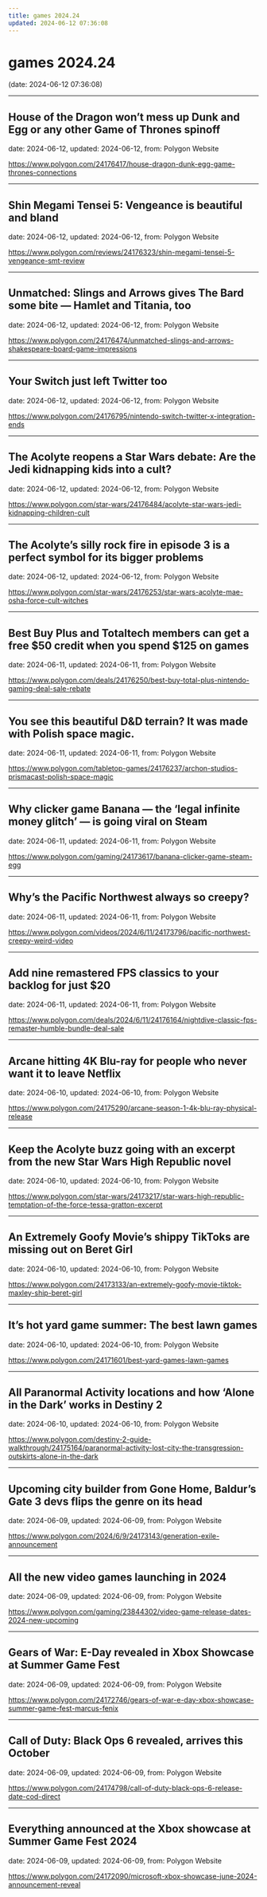 ```yaml
---
title: games 2024.24
updated: 2024-06-12 07:36:08
---
```


# games 2024.24

(date: 2024-06-12 07:36:08)

---

## House of the Dragon won’t mess up Dunk and Egg or any other Game of Thrones spinoff

date: 2024-06-12, updated: 2024-06-12, from: Polygon Website

 

<https://www.polygon.com/24176417/house-dragon-dunk-egg-game-thrones-connections>

---

## Shin Megami Tensei 5: Vengeance is beautiful and bland

date: 2024-06-12, updated: 2024-06-12, from: Polygon Website

 

<https://www.polygon.com/reviews/24176323/shin-megami-tensei-5-vengeance-smt-review>

---

## Unmatched: Slings and Arrows gives The Bard some bite — Hamlet and Titania, too

date: 2024-06-12, updated: 2024-06-12, from: Polygon Website

 

<https://www.polygon.com/24176474/unmatched-slings-and-arrows-shakespeare-board-game-impressions>

---

## Your Switch just left Twitter too

date: 2024-06-12, updated: 2024-06-12, from: Polygon Website

 

<https://www.polygon.com/24176795/nintendo-switch-twitter-x-integration-ends>

---

## The Acolyte reopens a Star Wars debate: Are the Jedi kidnapping kids into a cult?

date: 2024-06-12, updated: 2024-06-12, from: Polygon Website

 

<https://www.polygon.com/star-wars/24176484/acolyte-star-wars-jedi-kidnapping-children-cult>

---

## The Acolyte’s silly rock fire in episode 3 is a perfect symbol for its bigger problems

date: 2024-06-12, updated: 2024-06-12, from: Polygon Website

 

<https://www.polygon.com/star-wars/24176253/star-wars-acolyte-mae-osha-force-cult-witches>

---

## Best Buy Plus and Totaltech members can get a free $50 credit when you spend $125 on games

date: 2024-06-11, updated: 2024-06-11, from: Polygon Website

 

<https://www.polygon.com/deals/24176250/best-buy-total-plus-nintendo-gaming-deal-sale-rebate>

---

## You see this beautiful D&D terrain? It was made with Polish space magic.

date: 2024-06-11, updated: 2024-06-11, from: Polygon Website

 

<https://www.polygon.com/tabletop-games/24176237/archon-studios-prismacast-polish-space-magic>

---

## Why clicker game Banana — the ‘legal infinite money glitch’ — is going viral on Steam

date: 2024-06-11, updated: 2024-06-11, from: Polygon Website

 

<https://www.polygon.com/gaming/24173617/banana-clicker-game-steam-egg>

---

## Why’s the Pacific Northwest always so creepy?

date: 2024-06-11, updated: 2024-06-11, from: Polygon Website

 

<https://www.polygon.com/videos/2024/6/11/24173796/pacific-northwest-creepy-weird-video>

---

## Add nine remastered FPS classics to your backlog for just $20

date: 2024-06-11, updated: 2024-06-11, from: Polygon Website

 

<https://www.polygon.com/deals/2024/6/11/24176164/nightdive-classic-fps-remaster-humble-bundle-deal-sale>

---

## Arcane hitting 4K Blu-ray for people who never want it to leave Netflix

date: 2024-06-10, updated: 2024-06-10, from: Polygon Website

 

<https://www.polygon.com/24175290/arcane-season-1-4k-blu-ray-physical-release>

---

## Keep the Acolyte buzz going with an excerpt from the new Star Wars High Republic novel

date: 2024-06-10, updated: 2024-06-10, from: Polygon Website

 

<https://www.polygon.com/star-wars/24173217/star-wars-high-republic-temptation-of-the-force-tessa-gratton-excerpt>

---

## An Extremely Goofy Movie’s shippy TikToks are missing out on Beret Girl

date: 2024-06-10, updated: 2024-06-10, from: Polygon Website

 

<https://www.polygon.com/24173133/an-extremely-goofy-movie-tiktok-maxley-ship-beret-girl>

---

## It’s hot yard game summer: The best lawn games

date: 2024-06-10, updated: 2024-06-10, from: Polygon Website

 

<https://www.polygon.com/24171601/best-yard-games-lawn-games>

---

## All Paranormal Activity locations and how ‘Alone in the Dark’ works in Destiny 2

date: 2024-06-10, updated: 2024-06-10, from: Polygon Website

 

<https://www.polygon.com/destiny-2-guide-walkthrough/24175164/paranormal-activity-lost-city-the-transgression-outskirts-alone-in-the-dark>

---

## Upcoming city builder from Gone Home, Baldur’s Gate 3 devs flips the genre on its head

date: 2024-06-09, updated: 2024-06-09, from: Polygon Website

 

<https://www.polygon.com/2024/6/9/24173143/generation-exile-announcement>

---

## All the new video games launching in 2024

date: 2024-06-09, updated: 2024-06-09, from: Polygon Website

 

<https://www.polygon.com/gaming/23844302/video-game-release-dates-2024-new-upcoming>

---

## Gears of War: E-Day revealed in Xbox Showcase at Summer Game Fest

date: 2024-06-09, updated: 2024-06-09, from: Polygon Website

 

<https://www.polygon.com/24172746/gears-of-war-e-day-xbox-showcase-summer-game-fest-marcus-fenix>

---

## Call of Duty: Black Ops 6 revealed, arrives this October

date: 2024-06-09, updated: 2024-06-09, from: Polygon Website

 

<https://www.polygon.com/24174798/call-of-duty-black-ops-6-release-date-cod-direct>

---

## Everything announced at the Xbox showcase at Summer Game Fest 2024

date: 2024-06-09, updated: 2024-06-09, from: Polygon Website

 

<https://www.polygon.com/24172090/microsoft-xbox-showcase-june-2024-announcement-reveal>

